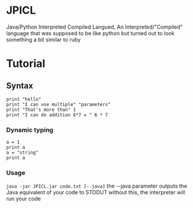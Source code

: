 # JPICL
Java/Python Interpreted Compiled Langued, An Interpreted/"Compiled" language that was supposed to be like python but turned out to look something a bit similar to ruby
# Tutorial
## Syntax
```
print "hello"
print "I can use multiple" "parameters"
print "That's more than" 1
print "I can do addition 6*7 = " 6 * 7
```
### Dynamic typing
```
a = 1
print a
a = "string"
print a
```
### Usage
```java -jar JPICL.jar code.txt [--java]```
the --java parameter outputs the Java equivalent of your code to STODUT
without this, the interpreter will run your code

